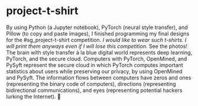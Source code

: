 # project-t-shirt
By using Python (a Jupyter notebook), PyTorch (neural style transfer), and Pillow (to copy and paste images), I finished programming my final designs for the #sg_project-t-shirt competition. *I would like to wear such t-shirts. I will print them anyways even if I will lose this competition.* See the photos! The brain with style transfer à la blue digital world represents deep learning, PyTorch, and the secure cloud. Computers with PyTorch, OpenMined, and PySyft represent the secure cloud in which PyTorch computes important statistics about users while preserving our privacy, by using OpenMined and PySyft. The information flows between computers have zeros and ones (representing the binary code of computers), directions (representing bidirectional communications), and eyes (representing potential hackers lurking the Internet). :brain:
